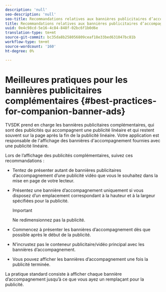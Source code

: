 ```yaml
---
description: 'null'
seo-description: 'null'
seo-title: Recommandations relatives aux bannières publicitaires d’accompagnement
title: Recommandations relatives aux bannières publicitaires d’accompagnement
uuid: 0e4c98cd-5e16-4c84-848f-02bc6f1b0d6e
translation-type: tm+mt
source-git-commit: bc35da8b258056809ceaf18e33bed631047bc81b
workflow-type: tm+mt
source-wordcount: '160'
ht-degree: 0%

---
```



# Meilleures pratiques pour les bannières publicitaires complémentaires {#best-practices-for-companion-banner-ads}

TVSDK prend en charge les bannières publicitaires complémentaires, qui sont des publicités qui accompagnent une publicité linéaire et qui restent souvent sur la page après la fin de la publicité linéaire. Votre application est responsable de l&#39;affichage des bannières d&#39;accompagnement fournies avec une publicité linéaire.

Lors de l’affichage des publicités complémentaires, suivez ces recommandations :

* Tentez de présenter autant de bannières publicitaires d’accompagnement d’une publicité vidéo que vous le souhaitez dans la mise en page de votre lecteur.
* Présentez une bannière d’accompagnement uniquement si vous disposez d’un emplacement correspondant à la hauteur et à la largeur spécifiées pour la publicité.

   >[!IMPORTANT]
   >
   >Ne redimensionnez pas la publicité.

* Commencez à présenter les bannières d’accompagnement dès que possible après le début de la publicité.
* N’incrustez pas le conteneur publicitaire/vidéo principal avec les bannières d’accompagnement.
* Vous pouvez afficher les bannières d’accompagnement une fois la publicité terminée.

La pratique standard consiste à afficher chaque bannière d’accompagnement jusqu’à ce que vous ayez un remplaçant pour la publicité.